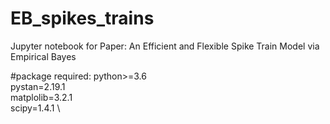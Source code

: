 # EB_spikes_trains
Jupyter notebook for Paper: An Efficient and Flexible Spike Train Model via Empirical Bayes


#package required: 
python>=3.6 \
pystan=2.19.1 \
matplolib=3.2.1 \
scipy=1.4.1 \


